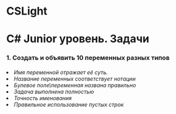 # CSLight
<h1>C# Junior уровень. Задачи</h1>

<h3>1. Создать и объявить 10 переменных разных типов</h3>
 <h6>
 <li>Имя переменной отражает её суть.
 <li>Название переменных соответствует нотации
 <li>Булевое поле\переменная названа правильно
 <li>Задача выполнена полностью
 <li>Точность именования
 <li>Правильное использование пустых строк
 </h6>
